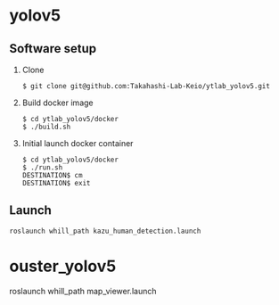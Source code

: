 # yolov5

## Software setup
1. Clone
    ```shell
    $ git clone git@github.com:Takahashi-Lab-Keio/ytlab_yolov5.git
    ```
2. Build docker image
    ```shell
    $ cd ytlab_yolov5/docker
    $ ./build.sh
    ```
3. Initial launch docker container
    ```shell
    $ cd ytlab_yolov5/docker
    $ ./run.sh
    DESTINATION$ cm
    DESTINATION$ exit
    ```

## Launch
```shell
roslaunch whill_path kazu_human_detection.launch 
```
# ouster_yolov5


roslaunch whill_path map_viewer.launch 